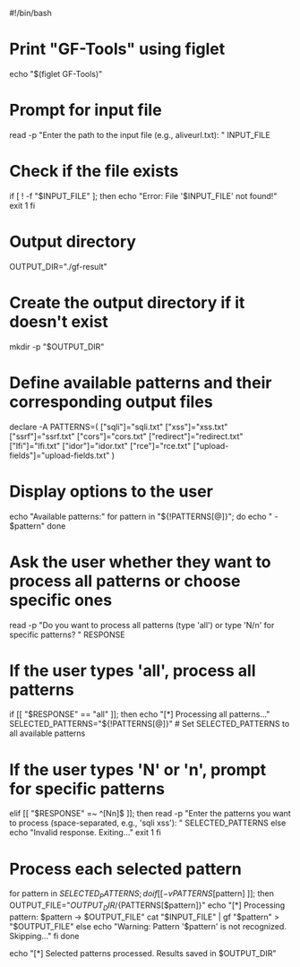 #!/bin/bash

# Print "GF-Tools" using figlet
echo "$(figlet GF-Tools)"

# Prompt for input file
read -p "Enter the path to the input file (e.g., aliveurl.txt): " INPUT_FILE

# Check if the file exists
if [ ! -f "$INPUT_FILE" ]; then
  echo "Error: File '$INPUT_FILE' not found!"
  exit 1
fi

# Output directory
OUTPUT_DIR="./gf-result"

# Create the output directory if it doesn't exist
mkdir -p "$OUTPUT_DIR"

# Define available patterns and their corresponding output files
declare -A PATTERNS=(
  ["sqli"]="sqli.txt"
  ["xss"]="xss.txt"
  ["ssrf"]="ssrf.txt"
  ["cors"]="cors.txt"
  ["redirect"]="redirect.txt"
  ["lfi"]="lfi.txt"
  ["idor"]="idor.txt"
  ["rce"]="rce.txt"
  ["upload-fields"]="upload-fields.txt"
)

# Display options to the user
echo "Available patterns:"
for pattern in "${!PATTERNS[@]}"; do
  echo "  - $pattern"
done

# Ask the user whether they want to process all patterns or choose specific ones
read -p "Do you want to process all patterns (type 'all') or type 'N/n' for specific patterns? " RESPONSE

# If the user types 'all', process all patterns
if [[ "$RESPONSE" == "all" ]]; then
  echo "[*] Processing all patterns..."
  SELECTED_PATTERNS="${!PATTERNS[@]}"  # Set SELECTED_PATTERNS to all available patterns
# If the user types 'N' or 'n', prompt for specific patterns
elif [[ "$RESPONSE" =~ ^[Nn]$ ]]; then
  read -p "Enter the patterns you want to process (space-separated, e.g., 'sqli xss'): " SELECTED_PATTERNS
else
  echo "Invalid response. Exiting..."
  exit 1
fi

# Process each selected pattern
for pattern in $SELECTED_PATTERNS; do
  if [[ -v PATTERNS[$pattern] ]]; then
    OUTPUT_FILE="$OUTPUT_DIR/${PATTERNS[$pattern]}"
    echo "[*] Processing pattern: $pattern -> $OUTPUT_FILE"
    cat "$INPUT_FILE" | gf "$pattern" > "$OUTPUT_FILE"
  else
    echo "Warning: Pattern '$pattern' is not recognized. Skipping..."
  fi
done

echo "[*] Selected patterns processed. Results saved in $OUTPUT_DIR"
